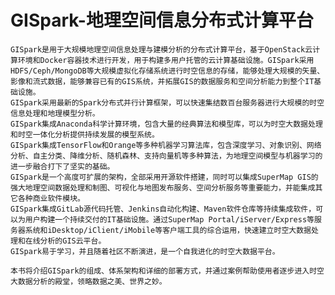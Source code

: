 # GISpark-地理空间信息分布式计算平台

    GISpark是用于大规模地理空间信息处理与建模分析的分布式计算平台，基于OpenStack云计算环境和Docker容器技术进行开发，用于构建多用户托管的云计算基础设施。GISpark采用HDFS/Ceph/MongoDB等大规模虚拟化存储系统进行时空信息的存储，能够处理大规模的矢量、影像和流式数据，能够兼容已有的GIS系统，并拓展GIS的数据服务和空间分析能力到整个IT基础设施。
    GISpark采用最新的Spark分布式并行计算框架，可以快速集结数百台服务器进行大规模的时空信息处理和地理模型分析。
    GISpark集成Anaconda科学计算环境，包含大量的经典算法和模型库，可以为时空大数据处理和时空一体化分析提供持续发展的模型系统。
    GISpark集成TensorFlow和Orange等多种机器学习算法库，包含深度学习、对象识别、网络分析、自主分类、降维分析、随机森林、支持向量机等多种算法，为地理空间模型与机器学习的进一步融合打下了坚实的基础。
    GISpark是一个高度可扩展的架构，全部采用开源软件搭建，同时可以集成SuperMap GIS的强大地理空间数据处理和制图、可视化与地图发布服务、空间分析服务等重要能力，并能集成其它各种商业软件模块。
    GISpark集成GitLab源代码托管、Jenkins自动化构建、Maven软件仓库等持续集成软件，可以为用户构建一个持续交付的IT基础设施。通过SuperMap Portal/iServer/Express等服务器系统和iDesktop/iClient/iMobile等客户端工具的综合运用，快速建立时空大数据处理和在线分析的GIS云平台。
    GISpark易于学习，并且随着社区不断演进，是一个自我进化的时空大数据平台。
    
    本书将介绍GISpark的组成、体系架构和详细的部署方式，并通过案例帮助使用者逐步进入时空大数据分析的殿堂，领略数据之美、世界之妙。
    